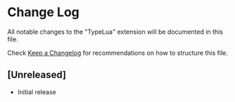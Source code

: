 # Change Log
All notable changes to the "TypeLua" extension will be documented in this file.

Check [Keep a Changelog](http://keepachangelog.com/) for recommendations on how to structure this file.

## [Unreleased]
- Initial release